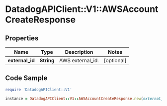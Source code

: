 # DatadogAPIClient::V1::AWSAccountCreateResponse

## Properties

Name | Type | Description | Notes
------------ | ------------- | ------------- | -------------
**external_id** | **String** | AWS external_id. | [optional] 

## Code Sample

```ruby
require 'DatadogAPIClient::V1'

instance = DatadogAPIClient::V1::AWSAccountCreateResponse.new(external_id: null)
```


